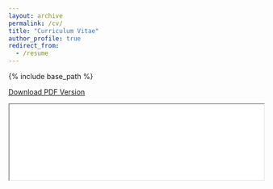 ```yaml
---
layout: archive
permalink: /cv/
title: "Curriculum Vitae"
author_profile: true
redirect_from:
  - /resume
---
```


{% include base_path %}

[Download PDF Version](/assets/CV-ZhaoyiWang.pdf)

<iframe src="/assets/CV-ZhaoyiWang.pd" width="100%">
